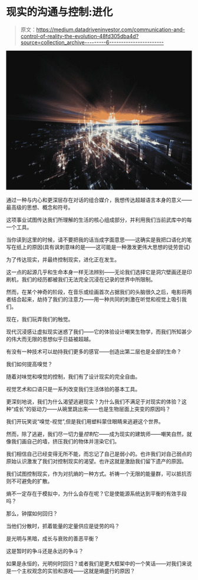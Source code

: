 # 现实的沟通与控制:进化

> 原文：<https://medium.datadriveninvestor.com/communication-and-control-of-reality-the-evolution-48fd305dba4d?source=collection_archive---------6----------------------->

![](img/c6b163d8001801481736b2bc8badc433.png)

通过一种与内心和更深层存在对话的组合媒介，我想传达超越语言本身的意义——最高级的思想、概念和符号。

这项事业试图传达我们所理解的生活的核心组成部分，并利用我们当前武库中的每一个工具。

当你读到这里的时候，请不要把我的话当成字面意思——这确实是我把口语化的笔写在纸上的原因(具有讽刺意味的是——这可能是一种激发更伟大思想的徒劳尝试)

为了传达现实，并最终控制现实，进化正在发生。

这一点的起源几乎和生命本身一样无法辨别——无论我们选择它是洞穴壁画还是印刷机，我们的经历都被我们无法完全沉浸在记录的世界中所限制。

然而，在某个神奇的阶段，在音乐或绘画首次占据我们的头脑很久之后，电影将两者结合起来，劫持了我们的注意力——用一种共同的刺激在听觉和视觉上吸引我们。

现在，我们玩弄我们的触觉。

现代沉浸感让虚拟现实迷惑了我们——它的体验设计嘲笑生物学，而我们所知甚少的伟大而无限的思想似乎日益被超越。

有没有一种技术可以劫持我们更多的感官——创造出第二层也是全部的生命？

我们如何提高嗅觉？

随着对味觉和嗅觉的控制，我们有了设计现实的完全自由。

视觉艺术和口语只是一系列改变我们生活体验的基本工具。

更深刻地说，我们为什么渴望逃避现实？为什么我们不满足于对现实的体验？这种“成长”的驱动力——从碗里跳出来——也是生物层面上突变的原因吗？

我们开玩笑说“嗅觉-视觉”,但是我们用塑料蒙住眼睛来逃避这个世界。

然而，除了逃避，我们尽一切力量*控制*它——成为现实的建筑师——嘲笑自然，就像我们画自己的墙，挤压我们的物体并渲染它们。

我们相信自己已经变得无所不能，而忘记了自己是弱小的。也许我们对自己弱点的原始认识激发了我们对控制现实的渴望。也许这就是激励我们留下遗产的原因。

我们试图控制现实，作为对抗熵的一种方式。祈祷一个无限的能量群，可以抵抗否则不可避免的扩散。

熵不一定存在于模拟中，为什么会存在呢？它是使能源系统达到平衡的有效手段吗？

那么，钟摆如何回归？

当他们分散时，抓着能量的定量供应是徒劳的吗？

是光明与黑暗，成长与衰败的善恶平衡？

这是暂时的争斗还是永远的争斗？

如果是永恒的，光明何时回归？或者我们是更大框架中的一个笑话——对我们来说是一个主权观念的实验和游戏——这就是熵盛行的原因？